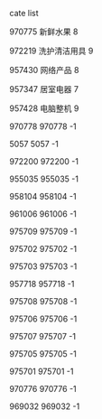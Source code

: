cate list

970775 新鲜水果 8

972219 洗护清洁用具 9

957430 网络产品 8

957347 居室电器 7

957428 电脑整机 9

970778 970778 -1

5057 5057 -1

972200 972200 -1

955035 955035 -1

958104 958104 -1

961006 961006 -1

975709 975709 -1

975702 975702 -1

975703 975703 -1

957718 957718 -1

975708 975708 -1

975706 975706 -1

975707 975707 -1

975705 975705 -1

975701 975701 -1

970776 970776 -1

969032 969032 -1


